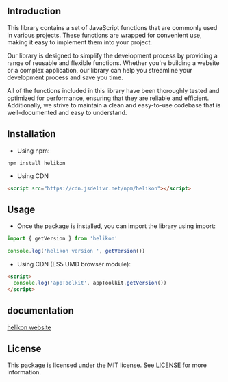 ## Introduction

This library contains a set of JavaScript functions that are commonly used in various projects. These functions are wrapped for convenient use, making it easy to implement them into your project.

Our library is designed to simplify the development process by providing a range of reusable and flexible functions. Whether you're building a website or a complex application, our library can help you streamline your development process and save you time.

All of the functions included in this library have been thoroughly tested and optimized for performance, ensuring that they are reliable and efficient. Additionally, we strive to maintain a clean and easy-to-use codebase that is well-documented and easy to understand.

## Installation

- Using npm:

```shell
npm install helikon
```

- Using CDN

```html
<script src="https://cdn.jsdelivr.net/npm/helikon"></script>
```

## Usage

- Once the package is installed, you can import the library using import:

```typescript
import { getVersion } from 'helikon'

console.log('helikon version ', getVersion())

```

-  Using CDN (ES5 UMD browser module):

```html
<script>
  console.log('appToolkit', appToolkit.getVersion())
</script>
```

<!-- ## Example
- Is it a number that you're entering? (Using React.js)
```tsx
import React, { useState } from 'react'
import { numberUtils } from 'helikon'

function App() {
  const [value, setValue] = useState<string>('')
  // Is the current value a number
  const valueNumberStatus = numberUtils.isNumber(value) ? 'is a number' : 'not a number'
  return (
    <>
      <input
        value={value}
        onInput={
          (e: React.FormEvent<HTMLInputElement>) => setValue(e.currentTarget.value)
        }
      />
      {value && valueNumberStatus}
    </>
  )
}

export default App
``` -->

## documentation

[helikon website](https://hardy22110.github.io/helikon/)

## License

This package is licensed under the MIT license. See [LICENSE](https://github.com/hardy22110/helikon/blob/main/LICENSE) for more information.
